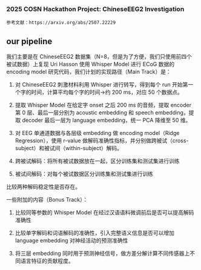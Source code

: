 ### 2025 COSN Hackathon Project: ChineseEEG2 Investigation

`
参考文献：https://arxiv.org/abs/2507.22229
`
## our pipeline


我们主要是在 ChineseEEG2 数据集（N=8，但是为了方便，我们只使用前四个被试数据）上复现 Uri Hasson 使用 Whisper Model 进行 ECoG 数据的 encoding model 研究代码，我们计划的实现路径（Main Track）是：

1. 对 ChineseEEG2 刺激材料利用 Whisper 进行转写，得到每个 run 开始第一个字的时间，计算平均每个字的时间→约 200 ms，对应 50 个数据点。
  
2. 提取 Whisper Model 在给定字 onset 之后 200 ms 的音频，提取 encoder 第 0 层、最后一层分别为 acoustic embedding 和 speech embedding，提取 decoder 最后一层为 language embedding，统一 PCA 降维至 50 维。
  
3. 对 EEG 单通道数据与各层级 embedding 做 encoding model（Ridge Regression），使用 r-value 做解码准确性指标，并分别做跨被试（cross-subject）和被试间（within-subject）解码。
  
  1. 跨被试解码：将所有被试数据放在一起，区分训练集和测试集进行训练
    
  2. 被试间解码：对每个被试数据区分训练集和测试集进行训练
    
  
  比较两种解码稳定性是否存在。
  

一些附加的内容（Bonus Track）：

1. 比较同等参数的 Whisper Model 在经过汉语语料微调前后是否可以提高解码准确性
  
2. 比较单字解码和词语解码的准确性，引入完整语义信息是否可以增加 language embedding 对神经活动的预测准确性
  
3. 将三层 embedding 同时用于预测神经信号，做方差分解计算不同传感器上不同语言特征的贡献程度。
